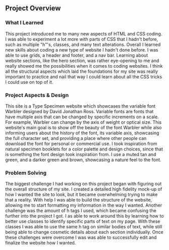 ## Project Overview

### What I Learned
This project introduced me to many new aspects of HTML and CSS coding. I was able to experiment a lot more with parts of CSS that I hadn't before, such as multiple "h"'s, classes, and many text alterations. Overall I learned new skills about coding a new type of website I hadn't done before. I was able to use grids, a header and footer, and a nav bar. Learning about website sections, like the hero section, was rather eye-opening to me and really showed me the possibilities when it comes to coding websites. I think all the structural aspects which laid the foundations for my site was really important to practice and nail that way I could learn about all the CSS tricks I could use on top of it.
 
### Project Aspects & Design
This site is a Type Specimen website which showcases the variable font Warbler designed by David Jonathan Ross. Variable fonts are fonts that have multiple axis that can be changed by specific increments on a scale. For example, Warbler can change by the axis of weight or optical size. This website's main goal is to show off the beauty of the font Warbler while also informing users about the history of the font, its variable axis, showcasing the full character set, and providing a place where other people can download the font for personal or commercial use. I took inspiration from natural specimen booklets for a color palette and design choices, since that is something the font design took inspiration from. I use a muted tan and green, and a darker green and brown, showcasing a nature feel to the font.

### Problem Solving
The biggest challenge I had working on this project began with figuring out the overall structure of my site. I created a detailed high fidelity mock-up of how I wanted the site to look, but it became overwhelming trying to make that a reality. With help I was able to build the structure of the website, allowing me to start formatting my information in the way I wanted. Another challenge was the amount of h tags I used, which became confusing the further into the project I got. I as able to work around this by learning how to better use classes to identify specific parts of text on my page. With these classes I was able to use the same h tag on similar bodies of text, while still being able to change cosmetic details about each section individually. Once these challenges were overcome I was was able to successfully edit and finalize the website how I wanted.